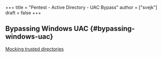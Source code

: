 +++
title = "Pentest - Active Directory - UAC Bypass"
author = ["svejk"]
draft = false
+++

## Bypassing Windows UAC {#bypassing-windows-uac}

[Mocking trusted directories](https://medium.com/tenable-techblog/uac-bypass-by-mocking-trusted-directories-24a96675f6e)
